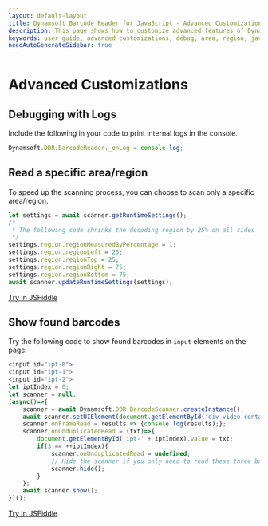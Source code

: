 ```yaml
---
layout: default-layout
title: Dynamsoft Barcode Reader for JavaScript - Advanced Customizations
description: This page shows how to customize advanced features of Dynamsoft Barcode Reader JavaScript SDK.
keywords: user guide, advanced customizations, debug, area, region, javascript, js
needAutoGenerateSidebar: true
---
```


# Advanced Customizations

## Debugging with Logs

Include the following in your code to print internal logs in the console.

```javascript
Dynamsoft.DBR.BarcodeReader._onLog = console.log;
```

## Read a specific area/region

To speed up the scanning process, you can choose to scan only a specific area/region.

```javascript
let settings = await scanner.getRuntimeSettings();
/*
 * The following code shrinks the decoding region by 25% on all sides
 */
settings.region.regionMeasuredByPercentage = 1;
settings.region.regionLeft = 25;
settings.region.regionTop = 25;
settings.region.regionRight = 75;
settings.region.regionBottom = 75;
await scanner.updateRuntimeSettings(settings);
```
[Try in JSFiddle](https://jsfiddle.net/DynamsoftTeam/taykq592/)

## Show found barcodes

Try the following code to show found barcodes in `input` elements on the page.

```javascript
<input id="ipt-0">
<input id="ipt-1">
<input id="ipt-2">
let iptIndex = 0;
let scanner = null;
(async()=>{
    scanner = await Dynamsoft.DBR.BarcodeScanner.createInstance();
    await scanner.setUIElement(document.getElementById('div-video-container'));
    scanner.onFrameRead = results => {console.log(results);};
    scanner.onUnduplicatedRead = (txt)=>{
        document.getElementById('ipt-' + iptIndex).value = txt;
        if(3 == ++iptIndex){
            scanner.onUnduplicatedRead = undefined;
            // Hide the scanner if you only need to read these three barcodes
            scanner.hide();
        }
    };
    await scanner.show();
})();
```

[Try in JSFiddle](https://jsfiddle.net/DynamsoftTeam/tz9ngm2a/)